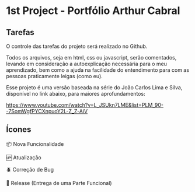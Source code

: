 # 1st Project - Portfólio Arthur Cabral

## Tarefas

O controle das tarefas do projeto será realizado no Github.

Todos os arquivos, seja em html, css ou javascript, serão comentados, levando em consideração a autoexplicação
necessária para o meu aprendizado, bem como a ajuda na facilidade do entendimento para com as pessoas praticamente leigas (como eu).

Esse projeto é uma versão baseada na série do João Carlos Lima e Silva, disponível no link abaixo, para maiores aprofundamentos:

https://www.youtube.com/watch?v=L_JSUkn7LME&list=PLM_90--7SomWgfPYCXnpuoY2L-Z_Z-AiV

## Ícones

:package: Nova Funcionalidade 

:up: Atualização

:beetle: Correção de Bug

:checkered_flag: Release (Entrega de uma Parte Funcional)